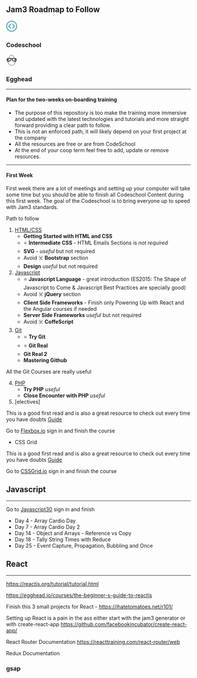 <h2>Jam3 Roadmap to Follow</h2>  

<img src="./images/codeschool.svg" width="6%">
<h3>Codeschool</h3>  

<img src="./images/egghead.svg" width="6%">
<h3>Egghead</h3>  

---

#### Plan for the two-weeks on-boarding training

* The purpose of this repository is too make the training more immersive and updated with the latest technologies and tutorials and more straight forward providing a clear path to follow.
* This is not an enforced path, it will likely depend on your first project at the company
* All the resources are free or are from CodeSchool
* At the end of your coop term feel free to add, update or remove resources.

---

#### First Week

First week there are a lot of meetings and setting up your computer will take some time but you should be able to finish all Codeschool Content during this first week. The goal of the Codeschool is to bring everyone up to speed with Jam3 standards.

Path to follow

1. [HTML/CSS](https://www.codeschool.com/learn/html-css)
   * **Getting Started with HTML and CSS**
   * ⭐ **Intermediate CSS** - HTML Emails Sections is _not required_
   * **SVG** - _useful_ but not required
   * Avoid ☠️ **Bootstrap** section
   * **Design** _useful_ but not required
2. [Javascript](https://www.codeschool.com/learn/javascript)
   * ⭐ **Javascript Language** - great introduction (ES2015: The Shape of Javascript to Come & Javascript Best Practices are specially good)
   * Avoid ️☠️ **jQuery** section
   * **Client Side Frameworks** - Finish only Powering Up with React and the Angular courses if needed
   - **Server Side Frameworks** _useful_ but not required
   - Avoid ☠️ **CoffeScript**
3. [Git](https://www.codeschool.com/learn/git)
   * ⭐ **Try Git**
   * ⭐ **Git Real**
   * **Git Real 2**
   * **Mastering Github**

All the Git Courses are really useful

4. [PHP](https://www.codeschool.com/learn/php)
   * **Try PHP** _useful_
   * **Close Encounter with PHP** _useful_
5. [electives]

This is a good first read and is also a great resource to check out every time you have doubts
[Guide](https://css-tricks.com/snippets/css/a-guide-to-flexbox/)

Go to [Flexbox.io](https://flexbox.io/) sign in and finish the course

* CSS Grid

This is a good first read and is also a great resource to check out every time you have doubts
[Guide](https://css-tricks.com/snippets/css/complete-guide-grid/)

Go to [CSSGrid.io](https://cssgrid.io/) sign in and finish the course

## Javascript

---

Go to [Javascript30](https://javascript30.com/) sign in and finish

* Day 4 - Array Cardio Day
* Day 7 - Array Cardio Day 2
* Day 14 - Object and Arrays - Reference vs Copy
* Day 18 - Tally String Times with Reduce
* Day 25 - Event Capture, Propagation, Bubbling and Once

## React

---

https://reactjs.org/tutorial/tutorial.html

https://egghead.io/courses/the-beginner-s-guide-to-reactjs

Finish this 3 small projects for React - https://ihatetomatoes.net/r101/

Setting up React is a pain in the ass either start with the jam3 generator or with create-react-app https://github.com/facebookincubator/create-react-app/

React Router Documentation https://reacttraining.com/react-router/web

Redux Documentation

### gsap
